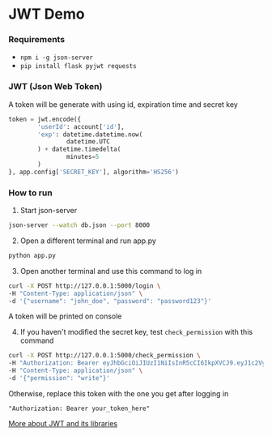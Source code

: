 # JWT Demo

### Requirements
- `npm i -g json-server`
- `pip install flask pyjwt requests`

### JWT (Json Web Token)

A token will be generate with using id, expiration time and secret key
```py
token = jwt.encode({
		'userId': account['id'],
		'exp': datetime.datetime.now(
				datetime.UTC
		) + datetime.timedelta(
				minutes=5
		)
}, app.config['SECRET_KEY'], algorithm='HS256')
```

### How to run

1. Start json-server
```bash
json-server --watch db.json --port 8000
```
2. Open a different terminal and run app.py
```bash
python app.py
```
3. Open another terminal and use this command to log in
```bash
curl -X POST http://127.0.0.1:5000/login \
-H "Content-Type: application/json" \
-d '{"username": "john_doe", "password": "password123"}'
```
A token will be printed on console

4. If you haven't modified the secret key, test `check_permission` with this command

```bash
curl -X POST http://127.0.0.1:5000/check_permission \
-H "Authorization: Bearer eyJhbGciOiJIUzI1NiIsInR5cCI6IkpXVCJ9.eyJ1c2VySWQiOjEsImV4cCI6MTcyNjY3MjQ5N30.cM0N729j6x32LWIX187MoQZs6da4CVh401ARSvJ2fBU" \
-H "Content-Type: application/json" \
-d '{"permission": "write"}'
```
Otherwise, replace this token with the one you get after logging in

`"Authorization: Bearer your_token_here"`

[More about JWT and its libraries](https://jwt.io/)